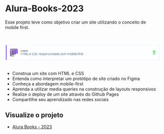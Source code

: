 # Alura-Books-2023

Esse projeto teve como objetivo criar um site utilizando o conceito de mobile first.

<br>
<br>
<div>
<img alt="imagem curso Responsividade com mobile-first" src="https://github.com/Feuchard/Alura-Books-2023/blob/main/img/html-css-responsividade-mobile-first.png">
<br>
<br>
  <ul>
    <li>Construa um site com HTML e CSS</li>
    <li>Entenda como interpretar um protótipo de site criado no Figma</li>
    <li>Conheça a abordagem mobile-first</li>
    <li>Aprenda a utilizar media queries na construção de layouts responsivos</li>
    <li>Realize o deploy de um site através do Github Pages</li>
    <li>Compartilhe seu aprendizado nas redes sociais</li>
</div>  
  
## Visualize o projeto
  
  <ul>
    <li><a href="https://feuchard.github.io/Alura-Books-2023/" target="_blank">Alura Books - 2023</li>
  </ul>
